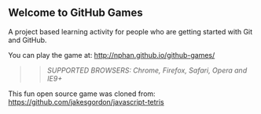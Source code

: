 ## Welcome to GitHub Games

A project based learning activity for people who are getting started with Git and GitHub.

You can play the game at: http://nphan.github.io/github-games/

>> _*SUPPORTED BROWSERS*: Chrome, Firefox, Safari, Opera and IE9+_

This fun open source game was cloned from: https://github.com/jakesgordon/javascript-tetris
